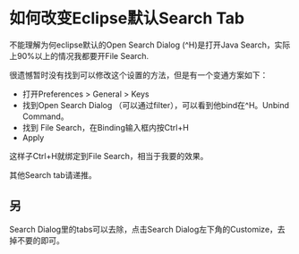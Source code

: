 # 如何改变Eclipse默认Search Tab

不能理解为何eclipse默认的Open Search Dialog (^H)是打开Java Search，实际上90%以上的情况我都要开File Search.

很遗憾暂时没有找到可以修改这个设置的方法，但是有一个变通方案如下：
- 打开Preferences > General > Keys
- 找到Open Search Dialog （可以通过filter），可以看到他bind在^H。Unbind Command。
- 找到 File Search，在Binding输入框内按Ctrl+H
- Apply

这样子Ctrl+H就绑定到File Search，相当于我要的效果。

其他Search tab请递推。

## 另
Search Dialog里的tabs可以去除，点击Search Dialog左下角的Customize，去掉不要的即可。
